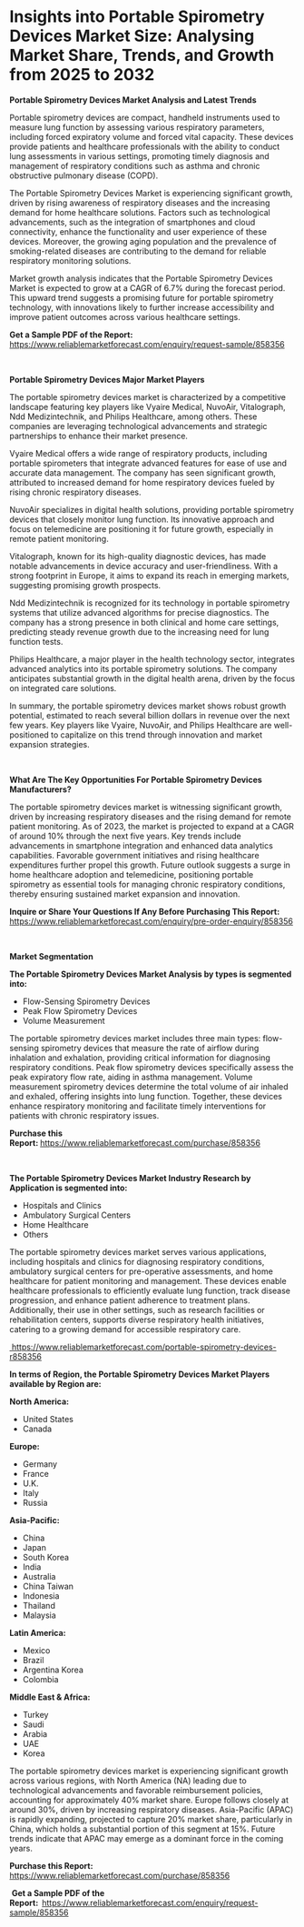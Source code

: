 <p><h1>Insights into Portable Spirometry Devices Market Size: Analysing Market Share, Trends, and Growth from 2025 to 2032</h1></p><p><strong>Portable Spirometry Devices Market Analysis and Latest Trends</strong></p>
<p><p>Portable spirometry devices are compact, handheld instruments used to measure lung function by assessing various respiratory parameters, including forced expiratory volume and forced vital capacity. These devices provide patients and healthcare professionals with the ability to conduct lung assessments in various settings, promoting timely diagnosis and management of respiratory conditions such as asthma and chronic obstructive pulmonary disease (COPD).</p><p>The Portable Spirometry Devices Market is experiencing significant growth, driven by rising awareness of respiratory diseases and the increasing demand for home healthcare solutions. Factors such as technological advancements, such as the integration of smartphones and cloud connectivity, enhance the functionality and user experience of these devices. Moreover, the growing aging population and the prevalence of smoking-related diseases are contributing to the demand for reliable respiratory monitoring solutions.</p><p>Market growth analysis indicates that the Portable Spirometry Devices Market is expected to grow at a CAGR of 6.7% during the forecast period. This upward trend suggests a promising future for portable spirometry technology, with innovations likely to further increase accessibility and improve patient outcomes across various healthcare settings.</p></p>
<p><strong>Get a Sample PDF of the Report:&nbsp;</strong> <a href="https://www.reliablemarketforecast.com/enquiry/request-sample/858356?utm_campaign=3182&utm_medium=2&utm_source=Github&utm_content=ia&utm_term=13042025&utm_id=portable-spirometry-devices">https://www.reliablemarketforecast.com/enquiry/request-sample/858356</a></p>
<p>&nbsp;</p>
<p><strong>Portable Spirometry Devices Major Market Players</strong></p>
<p><p>The portable spirometry devices market is characterized by a competitive landscape featuring key players like Vyaire Medical, NuvoAir, Vitalograph, Ndd Medizintechnik, and Philips Healthcare, among others. These companies are leveraging technological advancements and strategic partnerships to enhance their market presence.</p><p>Vyaire Medical offers a wide range of respiratory products, including portable spirometers that integrate advanced features for ease of use and accurate data management. The company has seen significant growth, attributed to increased demand for home respiratory devices fueled by rising chronic respiratory diseases.</p><p>NuvoAir specializes in digital health solutions, providing portable spirometry devices that closely monitor lung function. Its innovative approach and focus on telemedicine are positioning it for future growth, especially in remote patient monitoring.</p><p>Vitalograph, known for its high-quality diagnostic devices, has made notable advancements in device accuracy and user-friendliness. With a strong footprint in Europe, it aims to expand its reach in emerging markets, suggesting promising growth prospects.</p><p>Ndd Medizintechnik is recognized for its technology in portable spirometry systems that utilize advanced algorithms for precise diagnostics. The company has a strong presence in both clinical and home care settings, predicting steady revenue growth due to the increasing need for lung function tests.</p><p>Philips Healthcare, a major player in the health technology sector, integrates advanced analytics into its portable spirometry solutions. The company anticipates substantial growth in the digital health arena, driven by the focus on integrated care solutions.</p><p>In summary, the portable spirometry devices market shows robust growth potential, estimated to reach several billion dollars in revenue over the next few years. Key players like Vyaire, NuvoAir, and Philips Healthcare are well-positioned to capitalize on this trend through innovation and market expansion strategies.</p></p>
<p>&nbsp;</p>
<p><strong>What Are The Key Opportunities For Portable Spirometry Devices Manufacturers?</strong></p>
<p><p>The portable spirometry devices market is witnessing significant growth, driven by increasing respiratory diseases and the rising demand for remote patient monitoring. As of 2023, the market is projected to expand at a CAGR of around 10% through the next five years. Key trends include advancements in smartphone integration and enhanced data analytics capabilities. Favorable government initiatives and rising healthcare expenditures further propel this growth. Future outlook suggests a surge in home healthcare adoption and telemedicine, positioning portable spirometry as essential tools for managing chronic respiratory conditions, thereby ensuring sustained market expansion and innovation.</p></p>
<p><strong>Inquire or Share Your Questions If Any Before Purchasing This Report:</strong> <a href="https://www.reliablemarketforecast.com/enquiry/pre-order-enquiry/858356?utm_campaign=3182&utm_medium=2&utm_source=Github&utm_content=ia&utm_term=13042025&utm_id=portable-spirometry-devices">https://www.reliablemarketforecast.com/enquiry/pre-order-enquiry/858356</a></p>
<p>&nbsp;</p>
<p><strong>Market Segmentation</strong></p>
<p><strong>The Portable Spirometry Devices Market Analysis by types is segmented into:</strong></p>
<p><ul><li>Flow-Sensing Spirometry Devices</li><li>Peak Flow Spirometry Devices</li><li>Volume Measurement</li></ul></p>
<p><p>The portable spirometry devices market includes three main types: flow-sensing spirometry devices that measure the rate of airflow during inhalation and exhalation, providing critical information for diagnosing respiratory conditions. Peak flow spirometry devices specifically assess the peak expiratory flow rate, aiding in asthma management. Volume measurement spirometry devices determine the total volume of air inhaled and exhaled, offering insights into lung function. Together, these devices enhance respiratory monitoring and facilitate timely interventions for patients with chronic respiratory issues.</p></p>
<p><strong>Purchase this Report:&nbsp;</strong><a href="https://www.reliablemarketforecast.com/purchase/858356?utm_campaign=3182&utm_medium=2&utm_source=Github&utm_content=ia&utm_term=13042025&utm_id=portable-spirometry-devices">https://www.reliablemarketforecast.com/purchase/858356</a></p>
<p>&nbsp;</p>
<p><strong>The Portable Spirometry Devices Market Industry Research by Application is segmented into:</strong></p>
<p><ul><li>Hospitals and Clinics</li><li>Ambulatory Surgical Centers</li><li>Home Healthcare</li><li>Others</li></ul></p>
<p><p>The portable spirometry devices market serves various applications, including hospitals and clinics for diagnosing respiratory conditions, ambulatory surgical centers for pre-operative assessments, and home healthcare for patient monitoring and management. These devices enable healthcare professionals to efficiently evaluate lung function, track disease progression, and enhance patient adherence to treatment plans. Additionally, their use in other settings, such as research facilities or rehabilitation centers, supports diverse respiratory health initiatives, catering to a growing demand for accessible respiratory care.</p></p>
<p><a href="https://www.reliablemarketforecast.com/portable-spirometry-devices-r858356?utm_campaign=3182&utm_medium=2&utm_source=Github&utm_content=ia&utm_term=13042025&utm_id=portable-spirometry-devices">&nbsp;https://www.reliablemarketforecast.com/portable-spirometry-devices-r858356</a></p>
<p><strong>In terms of Region, the Portable Spirometry Devices Market Players available by Region are:</strong></p>
<p>
    <p> <strong> North America: </strong>
        <ul>
            <li>United States</li>
            <li>Canada</li>
        </ul>
        </p> 
    <p> <strong> Europe: </strong>
        <ul>
            <li>Germany</li>
            <li>France</li>
            <li>U.K.</li>
            <li>Italy</li>
            <li>Russia</li>
        </ul>
        </p> 
    <p> <strong> Asia-Pacific: </strong>
        <ul>
            <li>China</li>
            <li>Japan</li>
            <li>South Korea</li>
            <li>India</li>
            <li>Australia</li>
            <li>China Taiwan</li>
            <li>Indonesia</li>
            <li>Thailand</li>
            <li>Malaysia</li>
        </ul>
        </p> 
    <p> <strong> Latin America: </strong>
        <ul>
            <li>Mexico</li>
            <li>Brazil</li>
            <li>Argentina Korea</li>
            <li>Colombia</li>
        </ul>
        </p> 
    <p> <strong> Middle East & Africa: </strong>
        <ul>
            <li>Turkey</li>
            <li>Saudi</li>
            <li>Arabia</li>
            <li>UAE</li>
            <li>Korea</li>
        </ul>
    </p>
    </p>
<p><p>The portable spirometry devices market is experiencing significant growth across various regions, with North America (NA) leading due to technological advancements and favorable reimbursement policies, accounting for approximately 40% market share. Europe follows closely at around 30%, driven by increasing respiratory diseases. Asia-Pacific (APAC) is rapidly expanding, projected to capture 20% market share, particularly in China, which holds a substantial portion of this segment at 15%. Future trends indicate that APAC may emerge as a dominant force in the coming years.</p></p>
<p><strong>Purchase this Report: </strong><a href="https://www.reliablemarketforecast.com/purchase/858356?utm_campaign=3182&utm_medium=2&utm_source=Github&utm_content=ia&utm_term=13042025&utm_id=portable-spirometry-devices">https://www.reliablemarketforecast.com/purchase/858356</a></p>
<p>&nbsp;<strong>Get a Sample PDF of the Report:&nbsp;&nbsp;</strong><a href="https://www.reliablemarketforecast.com/enquiry/request-sample/858356?utm_campaign=3182&utm_medium=2&utm_source=Github&utm_content=ia&utm_term=13042025&utm_id=portable-spirometry-devices">https://www.reliablemarketforecast.com/enquiry/request-sample/858356</a></p>
<p><strong></strong></p>
<p><p></p><p></p><p></p></p>